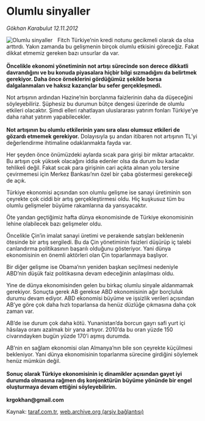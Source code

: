 # Olumlu sinyaller

*Gökhan Karabulut 12.11.2012*

<div class="yazi"><img align="left" alt="Olumlu sinyaller" border="0" src="http://www.taraf.com.tr/fotoraflar/makaleler/olumlu-sinyaller_4392_orijinal.jpg" style="border-right-width:10px; border-color:#FFFFFF"/><p>Fitch Türkiye’nin kredi notunu gecikmeli olarak da olsa arttırdı. Yakın zamanda bu gelişmenin birçok olumlu etkisini göreceğiz. Fakat dikkat etmemiz gereken bazı unsurlar da var.<br/><br/><b>Öncelikle ekonomi yönetiminin not artışı sürecinde son derece dikkatli davrandığını ve bu konuda piyasalara hiçbir bilgi sızmadığını da belirtmek gerekiyor. Daha önce örneklerini gördüğümüz şekilde borsa dalgalanmaları ve haksız kazançlar bu sefer gerçekleşmedi.</b></p>
<p>Not artışının ardından Hazine’nin borçlanma faizlerinin daha da düşeceğini söyleyebiliriz. Şüphesiz bu durumun bütçe dengesi üzerinde de olumlu etkileri olacaktır. Şimdi elleri rahatlayan uluslararası yatırım fonları Türkiye’ye daha rahat yatırım yapabilecekler.<br/><br/><b>Not artışının bu olumlu etkilerinin yanı sıra olası olumsuz etkileri de gözardı etmemek gerekiyor.</b> Dolayısıyla şu andan itibaren not artışının TL’yi değerlendirme ihtimaline odaklanmakta fayda var. </p>
<p>Her şeyden önce önümüzdeki aylarda sıcak para girişi bir miktar artacaktır. Bu artışın çok yüksek olacağını iddia edenler olsa da durum bu kadar tehlikeli değil. Fakat sıcak para girişinin cari açıkta alınan yolu tersine çevirmemesi için Merkez Bankası’nın özel bir çaba göstermesi gerekeceği de açık.</p>
<p>Türkiye ekonomisi açısından son olumlu gelişme ise sanayi üretiminin son çeyrekte çok ciddi bir artış gerçekleştirmesi oldu. Hiç kuşkusuz tüm bu olumlu gelişmeler büyüme rakamlarına da yansıyacaktır.</p>
<p>Öte yandan geçtiğimiz hafta dünya ekonomisinde de Türkiye ekonomisinin lehine olabilecek bazı gelişmeler oldu. </p>
<p>Öncelikle Çin’in imalat sanayi üretimi ve perakende satışları beklenenin ötesinde bir artış sergiledi. Bu da Çin yönetiminin faizleri düşürüp iç talebi canlandırma politikasının başarılı olduğunu gösteriyor. Yani dünya ekonomisinin en önemli aktörleri olan Çin toparlanmaya başlıyor.</p>
<p>Bir diğer gelişme ise Obama’nın yeniden başkan seçilmesi nedeniyle ABD’nin düşük faiz politikasına devam edeceğinin anlaşılması oldu. </p>
<p>Yine de dünya ekonomisinden gelen bu birkaç olumlu sinyale aldanmamak gerekiyor. Sonuçta gerek AB gerekse ABD ekonomisinin ağır borçluluk durumu devam ediyor. ABD ekonomisi büyüme ve işsizlik verileri açısından AB’ye göre çok daha hızlı toparlansa da henüz düzlüğe çıkmasına daha çok zaman var.</p>
<p>AB’de ise durum çok daha kötü. Yunanistan’da borcun gayrı safi yurt içi hâsılaya oranı azalmak bir yana artıyor. 2010’da bu oran yüzde 150 civarındayken bugün yüzde 170’i aşmış durumda.</p>
<p>AB’nin en sağlam ekonomisi olan Almanya’nın bile son çeyrekte küçülmesi bekleniyor. Yani dünya ekonomisinin toparlanma sürecine girdiğini söylemek henüz mümkün değil.<br/><br/><b>Sonuç olarak Türkiye ekonomisinin iç dinamikler açısından gayet iyi durumda olmasına rağmen dış konjonktürün büyüme yönünde bir engel oluşturmaya devam ettiğini söyleyebilirim.<br/><br/></b><b>krgokhan@gmail.com</b></p>
</div>

Kaynak: [taraf.com.tr](http://www.taraf.com.tr:80/gokhan-karabulut/makale-olumlu-sinyaller.htm), [web.archive.org (arşiv bağlantısı)](http://web.archive.org/web/20140109120845/http://www.taraf.com.tr:80/gokhan-karabulut/makale-olumlu-sinyaller.htm)
